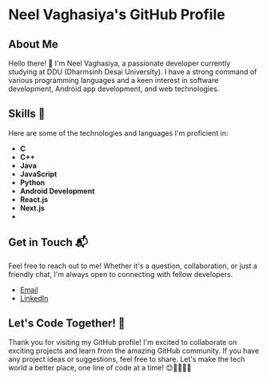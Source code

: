 # Neel Vaghasiya's GitHub Profile

## About Me

Hello there! 👋 I'm Neel Vaghasiya, a passionate developer currently studying at DDU (Dharmsinh Desai University). I have a strong command of various programming languages and a keen interest in software development, Android app development, and web technologies.

## Skills 🚀

Here are some of the technologies and languages I'm proficient in:

- **C**
- **C++**
- **Java**
- **JavaScript**
- **Python**
- **Android Development**
- **React.js**
- **Next.js**
- 
## Get in Touch 📬

Feel free to reach out to me! Whether it's a question, collaboration, or just a friendly chat, I'm always open to connecting with fellow developers.

- [Email](mailto:neelvaghasiya003@gmail.com)
- [LinkedIn](https://www.linkedin.com/in/neel-vaghasiya-404b10225/)

## Let's Code Together! 🚀

Thank you for visiting my GitHub profile! I'm excited to collaborate on exciting projects and learn from the amazing GitHub community. If you have any project ideas or suggestions, feel free to share. Let's make the tech world a better place, one line of code at a time! 😊👩‍💻👨‍💻
